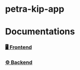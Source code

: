 # petra-kip-app

# Documentations

### [🖥 Frontend](./frontend/README.md)

### [⚙️ Backend](./amplify/README.md)
